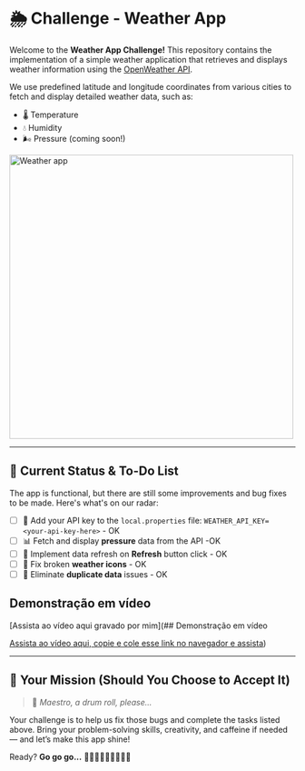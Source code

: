# 🌦️ Challenge - Weather App

Welcome to the **Weather App Challenge!**
This repository contains the implementation of a simple weather application that retrieves and displays weather information using the [OpenWeather API](https://openweathermap.org/api).

We use predefined latitude and longitude coordinates from various cities to fetch and display detailed weather data, such as:

- 🌡️ Temperature
- 💧 Humidity
- 🌬️ Pressure (coming soon!)

<img src="weather_app.gif" alt="Weather app" height="500">

---

## 🚧 Current Status & To-Do List

The app is functional, but there are still some improvements and bug fixes to be made. Here's what's on our radar:

- [ ] 🔑 Add your API key to the `local.properties` file:
`WEATHER_API_KEY= <your-api-key-here>` - OK
- [ ] 📊 Fetch and display **pressure** data from the API -OK
- [ ] 🔄 Implement data refresh on **Refresh** button click - OK
- [ ] 🎨 Fix broken **weather icons** - OK
- [ ] 🧹 Eliminate **duplicate data** issues - OK

## Demonstração em vídeo

[Assista ao vídeo aqui gravado por mim](## Demonstração em vídeo

[Assista ao vídeo aqui, copie e cole esse link no navegador e assista](https://drive.google.com/file/d/1LIhSCKlQuNJ0I-dRcQRuatuaoFzWe-re/view?usp=sharing))

---

## 🧠 Your Mission (Should You Choose to Accept It)

> 🎺 *Maestro, a drum roll, please...*

Your challenge is to help us fix those bugs and complete the tasks listed above.
Bring your problem-solving skills, creativity, and caffeine if needed — and let’s make this app shine!

Ready?
**Go go go...**
🚀🚀🚀🚀🚀🚀🚀🚀🚀



